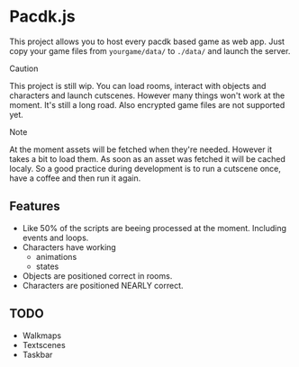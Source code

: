 # Pacdk.js
This project allows you to host every pacdk based game as web app. Just copy your game files from `yourgame/data/` to `./data/` and launch the server.

> [!CAUTION]
> This project is still wip. You can load rooms, interact with objects and characters and launch cutscenes. However many things won't work at the moment. It's still a long road. Also encrypted game files are not supported yet.

> [!NOTE]  
> At the moment assets will be fetched when they're needed. However it takes a bit to load them. As soon as an asset was fetched it will be cached localy. So a good practice during development is to run a cutscene once, have a coffee and then run it again. 

## Features
- Like 50% of the scripts are beeing processed at the moment. Including events and loops.
- Characters have working
  - animations
  - states
- Objects are positioned correct in rooms.
- Characters are positioned NEARLY correct.

## TODO
- Walkmaps
- Textscenes
- Taskbar
